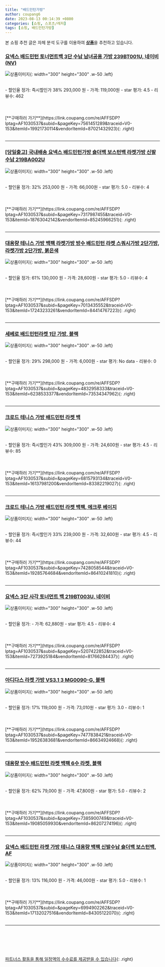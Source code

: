 ```yaml
---
title: "배드민턴가방"
author: coupang6
date: 2023-08-13 00:14:39 +0800
categories: [쇼핑, 스포츠/레저]
tags: [쇼핑, 배드민턴가방]
---
```


본 쇼핑 추천 글은 자체 분석 도구를 이용하여 [**상품**](https://link.coupang.com/a/bao1ui)을 추천하고 있습니다.

### [요넥스 배드민턴 토너먼트백 3단 수납 남녀공용 가방 239BT001U, 네이비(NV)](https://link.coupang.com/re/AFFSDP?lptag=AF1030537&subid=&pageKey=7561451289&traceid=V0-153&itemId=19921730114&vendorItemId=87021432923)

![상품이미지](https://thumbnail7.coupangcdn.com/thumbnails/remote/230x230ex/image/vendor_inventory/db97/d86fee0dd3457b5f975eb47cd1815484396550809bc6baa6594471a5addc.jpg){: width="300" height="300" .w-50 .left}


<br>
- 할인율 정가: 즉시할인가 38%  293,000   원
- 가격: 119,000원
- star 평가: 4.5
- 리뷰수: 462
<br>
<br>
<br>
<br>
[**구매하러 가기**](https://link.coupang.com/re/AFFSDP?lptag=AF1030537&subid=&pageKey=7561451289&traceid=V0-153&itemId=19921730114&vendorItemId=87021432923){: .right}
<br>
<br>

---

### [[당일출고] 국내배송 요넥스 배드민턴가방 숄더백 보스턴백 라켓가방 신발수납 219BA002U](https://link.coupang.com/re/AFFSDP?lptag=AF1030537&subid=&pageKey=7317987455&traceid=V0-153&itemId=18763042142&vendorItemId=85245966251)

![상품이미지](https://thumbnail7.coupangcdn.com/thumbnails/remote/230x230ex/image/vendor_inventory/b5f5/f6f4cf37c3cf4d9a701dfe70cd46420191ff1f838d546d33ce6059b9c3d4.jpg){: width="300" height="300" .w-50 .left}


<br>
- 할인율 정가: 32%  253,000   원
- 가격: 66,000원
- star 평가: 5.0
- 리뷰수: 4
<br>
<br>
<br>
<br>
[**구매하러 가기**](https://link.coupang.com/re/AFFSDP?lptag=AF1030537&subid=&pageKey=7317987455&traceid=V0-153&itemId=18763042142&vendorItemId=85245966251){: .right}
<br>
<br>

---

### [대용량 테니스 가방 백팩 라켓가방 방수 배드민턴 라켓 스쿼시가방 2단가방, 라켓가방 2단가방, 붉은색](https://link.coupang.com/re/AFFSDP?lptag=AF1030537&subid=&pageKey=7013435552&traceid=V0-153&itemId=17243233261&vendorItemId=84414767223)

![상품이미지](https://thumbnail6.coupangcdn.com/thumbnails/remote/230x230ex/image/vendor_inventory/dc06/e609764dc9425ad5b63655cd1e2a8357e87df83337a9de170517a6eb4e65.jpg){: width="300" height="300" .w-50 .left}


<br>
- 할인율 정가: 61%  130,000   원
- 가격: 28,600원
- star 평가: 5.0
- 리뷰수: 4
<br>
<br>
<br>
<br>
[**구매하러 가기**](https://link.coupang.com/re/AFFSDP?lptag=AF1030537&subid=&pageKey=7013435552&traceid=V0-153&itemId=17243233261&vendorItemId=84414767223){: .right}
<br>
<br>

---

### [세베로 배드민턴라켓 1단 가방, 블랙](https://link.coupang.com/re/AFFSDP?lptag=AF1030537&subid=&pageKey=4832958333&traceid=V0-153&itemId=6238533377&vendorItemId=73534347962)

![상품이미지](https://thumbnail10.coupangcdn.com/thumbnails/remote/230x230ex/image/retail/images/630340002751168-afbd8719-8987-4955-8504-481247072689.jpg){: width="300" height="300" .w-50 .left}


<br>
- 할인율 정가: 29%  298,000   원
- 가격: 6,000원
- star 평가: No data
- 리뷰수: 0
<br>
<br>
<br>
<br>
[**구매하러 가기**](https://link.coupang.com/re/AFFSDP?lptag=AF1030537&subid=&pageKey=4832958333&traceid=V0-153&itemId=6238533377&vendorItemId=73534347962){: .right}
<br>
<br>

---

### [크로드 테니스 가방 배드민턴 라켓 백](https://link.coupang.com/re/AFFSDP?lptag=AF1030537&subid=&pageKey=6815793134&traceid=V0-153&itemId=16137981200&vendorItemId=83382219027)

![상품이미지](https://thumbnail6.coupangcdn.com/thumbnails/remote/230x230ex/image/vendor_inventory/4f2f/31cf41cdf151919253fb166b9eb12e3ee0614abefd8d0547afbfa2b842a4.jpg){: width="300" height="300" .w-50 .left}


<br>
- 할인율 정가: 즉시할인가 43%  309,000   원
- 가격: 24,600원
- star 평가: 4.5
- 리뷰수: 85
<br>
<br>
<br>
<br>
[**구매하러 가기**](https://link.coupang.com/re/AFFSDP?lptag=AF1030537&subid=&pageKey=6815793134&traceid=V0-153&itemId=16137981200&vendorItemId=83382219027){: .right}
<br>
<br>

---

### [크로드 테니스 가방 배드민턴 라켓 백팩, 에크루 베이지](https://link.coupang.com/re/AFFSDP?lptag=AF1030537&subid=&pageKey=7428058544&traceid=V0-153&itemId=19285764684&vendorItemId=86410241810)

![상품이미지](https://thumbnail6.coupangcdn.com/thumbnails/remote/230x230ex/image/vendor_inventory/ca73/c69cfacbb00c95ebaf3787d4e05801fd34623c7841b0c80db3c4e2d971b1.jpg){: width="300" height="300" .w-50 .left}


<br>
- 할인율 정가: 즉시할인가 33%  239,000   원
- 가격: 32,600원
- star 평가: 4.5
- 리뷰수: 44
<br>
<br>
<br>
<br>
[**구매하러 가기**](https://link.coupang.com/re/AFFSDP?lptag=AF1030537&subid=&pageKey=7428058544&traceid=V0-153&itemId=19285764684&vendorItemId=86410241810){: .right}
<br>
<br>

---

### [요넥스 3단 사각 토너먼트 백 219BT003U, 네이비](https://link.coupang.com/re/AFFSDP?lptag=AF1030537&subid=&pageKey=5207422852&traceid=V0-153&itemId=7273925184&vendorItemId=81766284437)

![상품이미지](https://thumbnail6.coupangcdn.com/thumbnails/remote/230x230ex/image/vendor_inventory/1dd6/eb3b59bf298fc0c2bd76ac02432127261e327925cb1cf3083bad85ad462c.jpg){: width="300" height="300" .w-50 .left}


<br>
- 할인율 정가: 
- 가격: 62,880원
- star 평가: 4.5
- 리뷰수: 4
<br>
<br>
<br>
<br>
[**구매하러 가기**](https://link.coupang.com/re/AFFSDP?lptag=AF1030537&subid=&pageKey=5207422852&traceid=V0-153&itemId=7273925184&vendorItemId=81766284437){: .right}
<br>
<br>

---

### [아디다스 라켓 가방 VS3.1 3 MG0090-G, 블랙](https://link.coupang.com/re/AFFSDP?lptag=AF1030537&subid=&pageKey=7477838421&traceid=V0-153&itemId=19526383681&vendorItemId=86634924668)

![상품이미지](https://thumbnail10.coupangcdn.com/thumbnails/remote/230x230ex/image/retail/images/2023/07/20/10/7/fd1bc3db-c5bd-446f-a8e8-3baebaffee17.jpg){: width="300" height="300" .w-50 .left}


<br>
- 할인율 정가: 17%  119,000   원
- 가격: 73,010원
- star 평가: 3.0
- 리뷰수: 1
<br>
<br>
<br>
<br>
[**구매하러 가기**](https://link.coupang.com/re/AFFSDP?lptag=AF1030537&subid=&pageKey=7477838421&traceid=V0-153&itemId=19526383681&vendorItemId=86634924668){: .right}
<br>
<br>

---

### [대용량 방수 배드민턴 라켓 백팩 6수 라켓, 블랙](https://link.coupang.com/re/AFFSDP?lptag=AF1030537&subid=&pageKey=7385900749&traceid=V0-153&itemId=19085059930&vendorItemId=86207274196)

![상품이미지](https://thumbnail10.coupangcdn.com/thumbnails/remote/230x230ex/image/vendor_inventory/cb4a/a97153a803608f4e1c8cadaa412356ee833ab80949b995e6779265ed6212.jpg){: width="300" height="300" .w-50 .left}


<br>
- 할인율 정가: 62%  79,000   원
- 가격: 47,800원
- star 평가: 5.0
- 리뷰수: 2
<br>
<br>
<br>
<br>
[**구매하러 가기**](https://link.coupang.com/re/AFFSDP?lptag=AF1030537&subid=&pageKey=7385900749&traceid=V0-153&itemId=19085059930&vendorItemId=86207274196){: .right}
<br>
<br>

---

### [요넥스 배드민턴 라켓 가방 테니스 대용량 백팩 신발수납 숄더백 보스턴백, AF](https://link.coupang.com/re/AFFSDP?lptag=AF1030537&subid=&pageKey=6994902262&traceid=V0-153&itemId=17132027516&vendorItemId=84305122070)

![상품이미지](https://thumbnail10.coupangcdn.com/thumbnails/remote/230x230ex/image/vendor_inventory/344a/e0a30e97c5f210b6824952c764e352eb43b148e0c302873ec9e7124fdba9.png){: width="300" height="300" .w-50 .left}


<br>
- 할인율 정가: 13%  116,000   원
- 가격: 46,000원
- star 평가: 5.0
- 리뷰수: 1
<br>
<br>
<br>
<br>
[**구매하러 가기**](https://link.coupang.com/re/AFFSDP?lptag=AF1030537&subid=&pageKey=6994902262&traceid=V0-153&itemId=17132027516&vendorItemId=84305122070){: .right}
<br>
<br>

---
<br><br><br><br><br> [파트너스 활동을 통해 일정액의 수수료를 제공받을 수 있습니다](https://link.coupang.com/a/bao1ui){: .right}